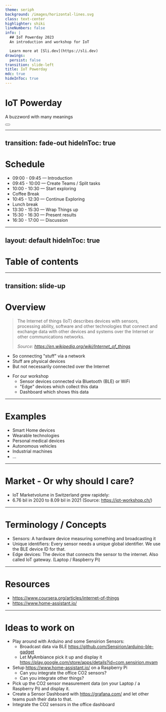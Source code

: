 ```yaml
---
theme: seriph
background: /images/horizontal-lines.svg
class: text-center
highlighter: shiki
lineNumbers: false
info: |
  ## IoT Powerday 2023
  An introduction and workshop for IoT

  Learn more at [Sli.dev](https://sli.dev)
drawings:
  persist: false
transition: slide-left
title: IoT Powerday
mdc: true
hideInToc: true
---
```


# IoT Powerday

A buzzword with many meanings

<div class="abs-br m-6 flex gap-2">
  <button @click="$slidev.nav.openInEditor()" title="Open in Editor" class="text-xl slidev-icon-btn opacity-50 !border-none !hover:text-white">
    <carbon:edit />
  </button>
  <a href="https://github.com/renuo/iot-powerday-2023" target="_blank" alt="GitHub" title="Open in GitHub"
    class="text-xl slidev-icon-btn opacity-50 !border-none !hover:text-white">
    <carbon-logo-github />
  </a>
</div>

---
transition: fade-out
hideInToc: true
---

# Schedule

 * 09:00 - 09:45 — Introduction
 * 09:45 - 10:00 — Create Teams / Split tasks
 * 10:00 - 10:30 — Start exploring
 * Coffee Break
 * 10:45 - 12:30 — Continue Exploring
 * Lunch break
 * 13:30 - 15:30 — Wrap Things up
 * 15:30 - 16:30 — Present results
 * 16:30 - 17:00 — Discussion

---
layout: default
hideInToc: true
---

# Table of contents

<Toc maxDepth="1"></Toc>

---
transition: slide-up
---

# Overview

> The Internet of things (IoT) describes devices with sensors, processing
> ability, software and other technologies that connect and exchange data with
> other devices and systems over the Internet or other communications networks.
>
> *Source: <https://en.wikipedia.org/wiki/Internet_of_things>*

 * So connecting "stuff" via a network
 * Stuff are physical devices
 * But not necessarily connected over the Internet
 <div v-click="1">

 * For our workshop
   * Sensor devices connected via Bluetooth (BLE) or WiFi
   * "Edge" devices which collect this data
   * Dashboard which shows this data
 </div>

---

# Examples

 * Smart Home devices
 * Wearable technologies
 * Personal medical devices
 * Autonomous vehicles
 * Industrial machines
 * ...

---

# Market - Or why should I care?

 * IoT Marketvolume in Switzerland grew rapidely:
 * 6.76 bil in 2020 to 8.09 bil in 2021 (Source: https://iot-workshop.ch/)

---

# Terminology / Concepts

 * Sensors: A hardware device measuring something and broadcasting it
 * Unique identifiers: Every sensor needs a unique global identifier. We use
   the BLE device ID for that.
 * Edge devices: The device that connects the sensor to the internet. Also
   called IoT gateway. (Laptop / Raspberry Pi)


---

# Resources

 * <https://www.coursera.org/articles/internet-of-things>
 * <https://www.home-assistant.io/>

---

# Ideas to work on

 * Play around with Arduino and some Sensirion Sensors:
   * Broadcast data via BLE <https://github.com/Sensirion/arduino-ble-gadget>
   * Let MyAmbiance pick it up and display it <https://play.google.com/store/apps/details?id=com.sensirion.myam>
 * Setup <https://www.home-assistant.io/> on a Raspberry Pi
   * Can you integrate the office CO2 sensors?
   * Can you integrate other things?
 * Pick up the CO2 sensor measurement data (on your Laptop / a Raspberry Pi)
   and display it.
 * Create a Sensor Dashboard with https://grafana.com/ and let other teams push
   their data to that.
 * Integrate the CO2 sensors in the office dashboard
